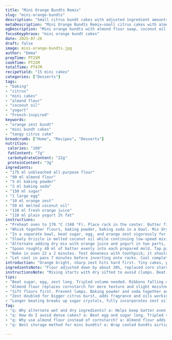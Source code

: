 ```yaml
---
title: "Mini Orange Bundts Remix"
slug: "mini-orange-bundts"
description: "Small citrus bundt cakes with adjusted ingredient amounts. Cornstarch swapped for almond flour, canola oil replaced with melted coconut oil. Steps shuffled, baking time slightly altered. Fluffy texture with fresh zest and tangy yogurt. Slightly longer beating, more citrus punch from an extra teaspoon of zest. Baked at a bit lower temp for a gentler rise. Nutty undertone, moist crumb."
metaDescription: "Mini Orange Bundts Remix—small citrus cakes with almond flour, coconut oil, extra zest. Lower temp baking, fluffy texture, moist crumb, subtle nuttiness, tangy yogurt."
ogDescription: "Mini orange bundts with almond flour swap, coconut oil, boosted zest. Gentle bake, moist crumb, nutty touches, tangy yogurt, bright citrus punch. Small, sharp, fluffy."
focusKeyphrase: "mini orange bundt cakes"
date: 2025-07-26
draft: false
image: mini-orange-bundts.jpg
author: "Emma"
prepTime: PT25M
cookTime: PT22M
totalTime: PT47M
recipeYield: "15 mini cakes"
categories: ["Desserts"]
tags:
- "baking"
- "citrus"
- "mini cakes"
- "almond flour"
- "coconut oil"
- "yogurt"
- "French-inspired"
keywords:
- "orange zest bundt"
- "mini bundt cakes"
- "tangy citrus cake"
breadcrumb: ["Home", "Recipes", "Desserts"]
nutrition: 
 calories: "160"
 fatContent: "7g"
 carbohydrateContent: "22g"
 proteinContent: "3g"
ingredients:
- "175 ml unbleached all-purpose flour"
- "90 ml almond flour"
- "5 ml baking powder"
- "2 ml baking soda"
- "150 ml sugar"
- "1 large egg"
- "10 ml orange zest"
- "50 ml melted coconut oil"
- "110 ml fresh orange juice"
- "110 ml plain yogurt 2% fat"
instructions:
- "Preheat oven to 170 °C (340 °F). Place rack in the center. Butter fifteen 75 ml mini bundt pans thoroughly. Set aside."
- "Whisk together flours, baking powder, baking soda in a bowl. Mix dry ingredients well. Keep ready."
- "In a separate bowl, beat sugar, egg, and orange zest vigorously for about 3 minutes or until mixture triples and ribbons drip from beaters."
- "Slowly drizzle in melted coconut oil while continuing low-speed mixing. The batter thickens slightly."
- "Alternate adding dry mix with orange juice and yogurt in two parts, starting and ending with dry. Mix until just combined; don’t overbeat."
- "Spoon roughly 40 ml of batter evenly into each prepared mold. Tap pans lightly to release air bubbles."
- "Bake in oven 22 ± 2 minutes. Test doneness with toothpick; it should come out with a few moist crumbs."
- "Let cool in pans 7 minutes before inverting onto racks. Cool completely before serving for best texture."
introduction: "Orange bright, sharp zest hits hard first. Tiny cakes, petite bundt forms. Coconut oil replaces neutral canola, lending faint nutty warmth beneath. Almond flour swaps corn starch — more texture now, soft but grainier. Yogurt stays, tang subtle. Sugar cut down, just enough to sweeten but keep citrus vibrant. Egg whips big, traps air better; texture more springy, not dense. Batter lively and thick, drizzled oil wets flour mix. Oven lower temp gives crumb chance to rise gently; no rush. Bundts shaped, uniform, bite-size. Cooling waits tense minutes. Citrus scent lingers, complexity from more zest and nutty notes walking in shadows. Bake times and quantities shifted to avoid dullness, sharpen mouthfeel. The new rhythm of measuring and mixing. "
ingredientsNote: "Flour adjusted down by about 30%, replaced corn starch with almond flour for texture contrast and mild nuttiness. Almond flour adds a little moisture retention and density, so baking soda slightly lowered to prevent over-rise. Sugar decreased by about a quarter to allow more natural tartness to come forward. Zest doubled, added depth of vibrancy, more fragrant oils in batter to wake senses. Coconut oil brings undercurrent of flavor and changes mouthfeel; melts easily, works with egg protein for tender crumb. Yogurt quantity dropped just a touch to balance added flour weight. All parts measured carefully to keep structural integrity of small bundts intact. Egg number stable but beating longer for better volume. Baking powder and soda together control pH more precisely with new ingredients."
instructionsNote: "Mixing starts with dry sifted to avoid clumps. Beat sugar and egg with zest longer, tripling volume critical for air incorporation. Coconut oil added slowly to maintain emulsion with egg foam; too fast and mixture collapses. Alternating dry and wet ingredients layer moisture evenly, avoiding gluten overdevelopment and keeping batter soft. Measuring 40 ml batter per pan ensures uniform baking. Oven temperature dropped 10 degrees Celsius from original to slow rise, limiting cracking. Bake time extended by 2 minutes for even doneness with denser batter. Cooling in pans lengthened by two minutes before demolding to prevent stickiness. Toothpick test adjusted; ‘moist crumbs’ expected rather than completely dry. Cooling on rack fully critical for final texture and shape hold. Steps rearranged for better air retention and moisture integration."
tips:
- "Beat sugar, egg, zest long. Tripled volume needed. Ribbons falling means air trapped. Key for light texture. Coconut oil slow drizzle, keep emulsion steady. Too fast? Batter collapses, dense cake. Alternate dry and wet ingredients. Start dry, end dry. Mix just till combined; no overbeat. Overmix = gluten, tough crumb. Tap pans after filling. Air bubbles out, better rise. Use butter, not spray. Butter sticks better in mini molds. Oven temp down 10 C from normal. Slower rise means less cracks. Bake time 22 plus minus 2 mins. Toothpick needs moist crumbs not dry. Take pans out, let rest 7 mins. Letting wait prevents breaking when flipping."
- "Almond flour replaces cornstarch for more texture and slight moistness. But denser. Lower baking soda to prevent too much rise. Coconut oil melts fast; keep warm but not hot. Egg beating longer traps air, helps hold structure. Use fresh orange zest; more zest doubles aroma, oils in batter. Yogurt volume lowered slightly; balances almond flour moisture. Measuring batter per pan uniform—40 ml each—helps consistent bake. Don’t skip cooling on rack fully. Hot bundts break shape. Cooling in pan 7 minutes first avoids stickiness. Pans must be well buttered, brush edges. Tiny cakes need patience, gentle handling."
- "Sift flours first. Prevent lumps. Baking powder and soda together adjust pH precise with almond flour added. Sugar down by 25 percent from usual—keeps tartness punch. Coconut oil lends nutty undertone, mild flavor. Works with egg proteins for crumb softness. Alternate mixing sequence—dry, wet, dry, wet, dry—keeps batter uniform. Don’t rush. Batter thickens slower once oil added; thickness helps hold shape in molds. Do not overfill pans; 40 ml per mini pan max. Tap pans to release trapped air bubbles; helps crumb even. Oven rack middle placement for even heat. Let cakes cool completely before serving texture sets right."
- "Zest doubled for bigger citrus burst, adds fragrance and oils working in batter. Coconut oil temperature matters; too cold not mixing well, too hot breaks batter. Egg foams trap air within fat matrix formed by oil. Yogurt tang pulls sweetness back; less sugar means less dense mouthfeel. Almond flour replacement adds slight graininess, moisture retention comes from fat content. Baking soda reduced; higher alkaline would make crumb crumbly or weird texture. Mini bundt molds small—uniform batter amount important. Cool cakes fully. Moist crumbs on toothpick means done. Avoid cracks by lowered temp, extended bake 2 mins from usual. Butter pans good to avoid sticking."
- "Longer beating breaks up sugar crystals, fully incorporates zest oils. Coconut oil integration slow, steady mixing to keep batter stable. Alternate wet/dry mixing prevents gluten overdevelopment. Sugar lowered keeps citrus sharp, balancing tangy yogurt. Baking powder+soda combo controls pH carefully. Mini size demands thinner batter, less moisture excess. Cooling times shifted slightly to keep bundts intact when inverted. Measuring all ingredients carefully maintains structure. Almond flour adds weight; reduced yogurt offsets wetness. Tap pans after filling to pop air bubbles, guarantees consistent bake. Oven temp 170°C steady; slower rise prevents splits, cracks. Toothpick with moist crumbs signals done but not dry."
faq:
- "q: Why alternate wet and dry ingredients? a: Helps keep batter even. Prevents gluten build up. Stir gently. Start with dry, end dry. Keeps airy crumb. No overmix. Avoid toughness."
- "q: How do I avoid dense cakes? a: Beat egg and sugar long. Tripled volume key. Coconut oil slow drizzle. Don’t rush oil addition. Stop mixing once combined. Avoid overworking gluten. Tap molds to remove air bubbles. Measure batter per pan for uniform rise."
- "q: Why use almond flour instead of cornstarch? a: Almond flour adds texture, moisture, subtle nutty flavor. Heavier than cornstarch. Baking soda lowered to control rise. Almond flour holds moisture better, crumb denser but soft. Adjust yogurt quantity balances batter weight."
- "q: Best storage method for mini bundts? a: Wrap cooled bundts airtight. Fridge extends life but may dry crumb. Room temp short term okay. Freeze in layers with parchment. Thaw slowly. Avoid moisture build-up or sogginess. Use airtight container to keep scent and tenderness."

---
```

